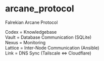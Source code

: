 # arcane_protocol
Falrekian Arcane Protocol  
  
Codex = Knowledgebase  
Vault = Database Communication (SQLite)  
Nexus = Monitoring  
Lattice = Inter-Node Communication (Ansible)  
Link = DNS Sync (Tailscale <=> Cloudflare)  